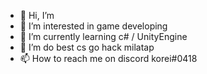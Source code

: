 - 👋 Hi, I’m 
- 👀 I’m interested in game developing
- 🌱 I’m currently learning c# / UnityEngine
- 💞️ I’m do best cs go hack milatap
- 📫 How to reach me on discord korei#0418

<!---
kor3i/kor3i is a ✨ special ✨ repository because its `README.md` (this file) appears on your GitHub profile.
You can click the Preview link to take a look at your changes.
--->
